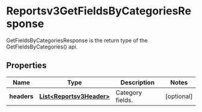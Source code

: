 

# Reportsv3GetFieldsByCategoriesResponse

GetFieldsByCategoriesResponse is the return type of the GetFieldsByCategories() api.

## Properties

| Name | Type | Description | Notes |
|------------ | ------------- | ------------- | -------------|
|**headers** | [**List&lt;Reportsv3Header&gt;**](Reportsv3Header.md) | Category fields. |  [optional] |



